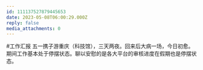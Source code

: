 ```yaml
---
id: 111137527879445653
date: 2023-05-08T06:00:29.000Z
reply: false
media_attachments: 0
---
```


#工作汇报 五一携子游重庆（科技馆），三天两夜。回来后大病一场，今日初愈。期间工作基本处于停摆状态。聊以安慰的是各大平台的审核进度在假期也是停摆状态。

